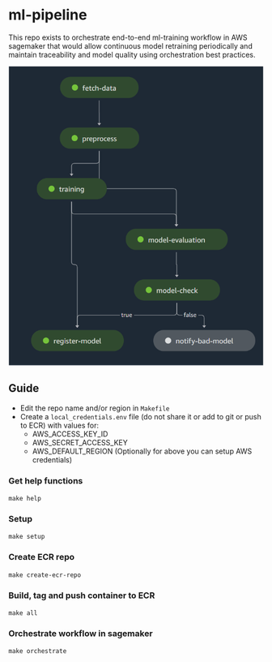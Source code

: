 # ml-pipeline

This repo exists to orchestrate end-to-end ml-training workflow in AWS sagemaker that would allow continuous model retraining periodically and maintain traceability and model quality using orchestration best practices.


![Training Pipeline](./metadata/images/pipeline_graph.PNG "Training Process")


## Guide
* Edit the repo name and/or region in ```Makefile``` 
* Create a ```local_credentials.env``` file (do not share it or add to git or push to ECR) with values for:
    * AWS_ACCESS_KEY_ID
    * AWS_SECRET_ACCESS_KEY
    * AWS_DEFAULT_REGION
    (Optionally for above you can setup AWS credentials)

    
### Get help functions

```shell 
make help
```

### Setup
```shell
make setup
```

### Create ECR repo
```shell
make create-ecr-repo
```


### Build, tag and push container to ECR
```shell
make all
``` 

### Orchestrate workflow in sagemaker
```shell
make orchestrate
```
